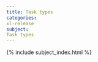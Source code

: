 ```yaml
---
title: Task types
categories:
xl-release
subject:
Task types
---
```


{% include subject_index.html %}
